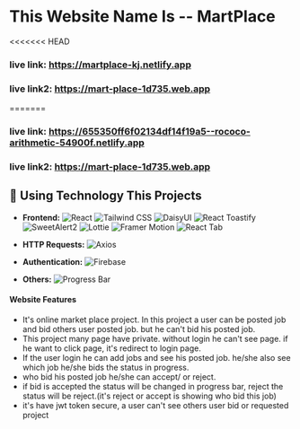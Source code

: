 # This Website Name Is -- MartPlace


<<<<<<< HEAD
### live link: https://martplace-kj.netlify.app
### live link2: https://mart-place-1d735.web.app
=======
### live link: https://655350ff6f02134df14f19a5--rococo-arithmetic-54900f.netlify.app
### live link2: https://mart-place-1d735.web.app


## 🚀 Using Technology This Projects

- **Frontend:**
   ![React](https://img.shields.io/badge/React-%2361DAFB.svg?style=flat-square&logo=react&logoColor=white)
   ![Tailwind CSS](https://img.shields.io/badge/Tailwind_CSS-%231a202c.svg?style=flat-square&logo=tailwind-css&logoColor=white)
   ![DaisyUI](https://img.shields.io/badge/DaisyUI-%23212121.svg?style=flat-square)
   ![React Toastify](https://img.shields.io/badge/React_Toastify-%23FF9831.svg?style=flat-square&logo=react&logoColor=white)
   ![SweetAlert2](https://img.shields.io/badge/SweetAlert2-%23FE7D61.svg?style=flat-square&logo=sweetalert&logoColor=white)
   ![Lottie](https://img.shields.io/badge/Lottie-%23FF9900.svg?style=flat-square&logo=lottie&logoColor=black)
   ![Framer Motion](https://img.shields.io/badge/Framer_Motion-%2385D1F2.svg?style=flat-square&logo=framer&logoColor=white)
   ![React Tab](https://img.shields.io/badge/React_Tab-%23393939.svg?style=flat-square&logo=react&logoColor=white)

- **HTTP Requests:**
   ![Axios](https://img.shields.io/badge/Axios-%233a99d8.svg?style=flat-square&logo=axios&logoColor=white)

- **Authentication:**
   ![Firebase](https://img.shields.io/badge/Firebase-%23FFCA28.svg?style=flat-square&logo=firebase&logoColor=black)

- **Others:**
   ![Progress Bar](https://img.shields.io/badge/Progress_Bar-%23000000.svg?style=flat-square)




#### Website Features
- It's online market place project. In this project a user can be posted job and bid others user posted job. but he can't bid his posted job.
- This project many page have private. without login he can't see page. if he want to click page, it's redirect to login page.
- If the user login he can add jobs and see his posted job. he/she also see  which job he/she bids the status in progress.
- who bid his posted job he/she  can accept/ or reject. 
- if bid is accepted the status will be changed in progress bar, reject the status will be reject.(it's reject or accept is showing who bid this job)
- it's have jwt token secure, a user can't see others user bid or requested project 
